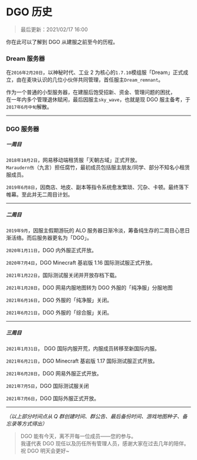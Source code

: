 <!-- information/DGOHistory -->

# DGO 历史

> 最后更新：2021/02/17 16:00

你在此可以了解到 DGO 从建服之前至今的历程。

### Dream 服务器

在`2016年2月20日`，以神秘时代、工业 2 为核心的`1.7.10`模组服「Dream」正式成立，由在麦块认识的几位小伙伴共同管理，首任服主`Dream_remnant`。

作为一个普通的小型服务器，在建服后饱受招新、资金、管理问题的困扰，<br/>
在一年内多个管理退休赋闲，最后因服主`sky_wave`，也就是现 DGO 服主备考，于`2017年6月中旬`解散。

---

### DGO 服务器

##### 一周目

`2018年10月2日`，网易移动端租赁服「天朝古域」正式开放。<br/>
`Maraudern伤`（九言）担任腐竹，最初成员包括服主朋友/同学、部分不知名小租赁服成员。<br/>

`2019年6月8日`，因商店、地皮、副本等指令系统愈发繁琐、冗杂、卡顿。最终落下帷幕。至此并无二周目计划。<br/>

---

##### 二周目

`2019年9月`，因服主假期游玩的 ALO 服务器日渐冷淡，筹备纯生存的二周目心思日渐活络。而后服务器更名为「DGO」。

`2020年1月11日`，DGO 内外服正式开放。

`2020年7月4日`，DGO Minecraft 基岩版 1.16 国际测试服正式开放。

`2021年1月22日`，国际测试服关闭并开放存档下载。

`2021年1月28日`，DGO 网易内服地图转为 DGO 外服的「纯净服」分服地图

`2021年6月16日`，DGO 外服的「纯净服」关闭。

`2021年6月21日`，DGO 外服的「综合服」关闭。

---

##### 三周目

`2021年1月31日`， DGO 国际内服开荒，内服成员转移至新国际内服。

`2021年6月21日`，DGO Minecraft 基岩版 1.17 国际测试服正式开放。

`2021年6月28日`，DGO 网易外服正式开放。

`2021年7月5日`，DGO 国际测试服关闭

`2021年7月6日`，DGO 国际外服正式开放。

---

_（以上部分时间点从 Q 群创建时间、群公告、最后备份时间、游戏地图种子、备忘录等方式得出）_

> DGO 能有今天，离不开每一位成员——您的参与。<br/>
> 我谨代表 DGO 现任以及历任所有管理人员，感谢大家在过去几年的陪伴。祝 DGO 明天会更好~
